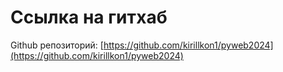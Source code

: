 # Ссылка на гитхаб

Github репозиторий: [https://github.com/kirillkon1/pyweb2024](https://github.com/kirillkon1/pyweb2024)
